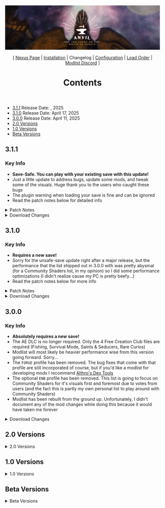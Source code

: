 ![](https://raw.githubusercontent.com/Oghma-Infinium/Anvil/refs/heads/main/Media/Anvil%20Header.png)

<p align="center">
  [  <a href="https://www.nexusmods.com/skyrimspecialedition/mods/147302">Nexus Page</a> | <a href="https://github.com/Oghma-Infinium/Anvil">Installation</a> |
  Changelog |
  <a href="https://github.com/Oghma-Infinium/Anvil/blob/main/CONFIG.md">Configuration</a> | 
  <a href="https://loadorderlibrary.com/lists/anvil">Load Order</a> |
  <a href="https://discord.gg/4WwqfK5yHg">Modlist Discord</a> ]
</p>

<header>
    <h1>Contents</h1>
</header>

 - [3.1.1](#311) Release Date: , 2025
 - [3.1.0](#310) Release Date: April 17, 2025
 - [3.0.0](#300) Release Date: April 11, 2025
 - [2.0 Versions](#20-versions)
 - [1.0 Versions](#10-versions)
 - [Beta Versions](#beta-versions)

## 3.1.1

### Key Info

- **Save-Safe. You can play with your existing save with this update!**
- Just a little update to address bugs, update some mods, and tweak some of the visuals. Huge thank you to the users who caught these bugs
- The plugin warning when loading your save is fine and can be ignored
- Read the patch notes below for detailed info

<Details>
<summary>Patch Notes</summary>

### Bug Fixes

- Scaled down a clipping NotWL tree within Hob's Fall Cave
- Fixed an invisible, misplaced uprooted stump outside of Anise's Cabin
- Added a mod to fix floating hanging moss with NotWL
- Added a mod to fix floating beehives with NotWL
- Updated **Survival Mode Improved** to fix issues with not being able to fast travel even after disabling Survival Mode
- Fixed Dawnguard NPCs poking their asses on NotWL's default tree stumps; they'll now sit on proper tree stumps
- Fixed the `CaveGCliffs03NS.nif` mesh being invisible
- Fixed random floating candles in the Ragged Flagon as well as other areas with floating candles
- Fixed Thistle textures bugging out

### Visual Tweaks

- Made Dead Shrubs a bit larger
  - Regular + Ash Dead Shrub scale changed from 0.5 > 0.75 and Dead Shrub Snow scale changed from 0.5 > 0.65
- Reverted the Talos Shrine diffuse texture to JS Shrines' default since it looked too dark in game
- Switched out the humanoid skin textures the list used for more weathered looking skins
- Went back to the traditional look for the blowing snow, the previous blowing snow looked too much like fine sand

### Misc. Tweaks

 - Disabled Survival Mode by default
 - Tidied up the **Notes** section for certain mods that were either missing their notes or to expand on some notes further
 - Moved my edited plugin of Skyrim 3D Trees and Plants to its own mod and updated its **Notes** section to list out what changes were exactly made
 - Included Community Shaders' Frame Generation as an optional mod, under the `Performance Optimizations` separator
 - Unpacked the Creation Kit scripts inside Anvil's Stock Game folder (I had this unpacked on my end already but forgot to do it for users...)
   - If you already unpacked the CK Scripts yourself, then you don't have to worry about this

</Details>

<Details>
<summary>Download Changes</summary>

#### Updated

- Andrealphus' Papyrus Functions
- Embers XD
- NAT.CS III
- Nature of the Wild Lands
- Nature of the Wild Lands - 3D Hybrid LODs
- Ore Deposit - Meshes Improvement
- PGPatcher (aka ParallaxGen)
- Praedy's Repository - AIO
- Praedy's Sky AIO
- Praedy's Soul Cairn
- RaceMenu OverlayFix and Various Mod Fixes
- Survival Mode Improved - SKSE
- JS Vanilla Circlets
- FOMOD Plus
- MO2 Audio Player

#### Added

- Alt-Tab Stuck Key Fix NG
- Floating Hanging Moss Fix - Base Object Swapper (BOS)
- Frame Generation
- HD Stray Dog
- Less Distracting Blowing Snow Effects
- Logical Rope Bridges
- Media Keys Fix SKSE
- Nature of the Wild Lands - Floating Beehive Fixes
- PAINTERLY - a High Res Vanilla Warpaint Retexture
- Pocky's Human Male Makeup
- Reverie - Female Skin
  - All of Tempered Skins' Female options looked too young to me, I much prefer how Reverie does the aging & blemished look
- Slaughterfish RTX - Ported for SE
- Tempered Skins for Males - Dressed Version
- Thistle Hybrid
- Upgraded Slaughterfish
- Alpha Blood Blending Fix (NG)

#### Removed

- ALT1 for Men - Male Characters' Body and Head Textures
- Cathedral - 3D Thicket and Dead Shrubs
- Drier Cathedral for 3D Thicket and Dead Shrubs
- Custom Window
  - It has a soft incompatibility with Improved Camera that can be easily fixed but since most users won't know about this, I'd rather remove it entirely than have them hunt down what's causing this incompatibility
- ethqnm's blowing snow thing
- Female Bosmer Normal Map Fix - Mature Skin Patch
- Mature Skin Complexion for UNP
- Nature of the Wild Lands - Patch Collection
  - Anvil uses the Tree Replacer Only mod for NotWL so it shouldn't need this, but feel free to add it back if needed
- Rustic Dragons
- SlaughterFish RTX
- Spiky Grass Mesh Improvements
- Sword Fern 06 Remover
- The New Gentleman SFW Edition
- Vanilla Warpaints Absolution

</details>

## 3.1.0

### Key Info

- **Requires a new save!**
- Sorry for the unsafe-save update right after a major release, but the performance that the list shipped out in 3.0.0 with was pretty abysmal (for a Community Shaders list, in my opinion) so I did some performance optimizations (I didn't realize cause my PC is pretty beefy...)
- Read the patch notes below for more info

<Details>
<summary>Patch Notes</summary>

### Bug Fixes

 - Fixed some NPCs being bald
 - Fixed the 32x9 Ultrawide Support mod being improperly configured (thanks Kannon :3)
 - Fixed the CPU Affinity MO2 plugin not being set to 0 initially
 - Added the Skyrim.ccc file to Anvil's Stock Game folder. This should fix the issue of `ResourcePack.esl` disabling itself after closing the game

### Misc. Tweaks

 - Trimmed some mods from the list that I felt weren't really needed (as in other mods covered them)
 - Downscaled some mods in the list. Any mods that were downscaled with Cathedral Assets Optimizer have been noted within the **Notes** section of MO2. 
   - VRAM usage decreased from 9GB to hovering around 5-6GB in my tests (based on what the Community Shaders overlay says)
 - Removed some NPC overhauls since this modlist is meant to be a visual base for others and I felt that adding some of my preferred NPC appearance mods complicated that aspect
 - Added [Batch Plugin Cleaner for MO2](https://www.nexusmods.com/skyrimspecialedition/mods/59598) for users who want to add back the AE DLC (You'll need to clean the AE plugins to rerun DynDOLOD's NG version)

</Details>

<Details>
<summary>Download Changes</summary>

#### Updated

- Andrealphus' Papyrus Functions
- Assorted Mesh Fixes
- Complete Widescreen Fix for Vanilla and SkyUI
- Embers XD
- Game Settings Override - Collection
- Mute on Focus Loss
  - This update should resolve issues with users using the modlist on Wine!
- NAT CS
- Nature of the Wildlands
- Overlooked Dungeon Objects Retexture
- Particle Patch
- RaceMenu OverlayFix and Various Mod Fixes
- Skyrim Landscapes and Water Fixes

#### Added

- 4thUnknown's Dragons
- Addons For 4th's Dragons SE - Broken Horn for Paarthurnax
- Batch Plugin Cleaner for MO2
- Beastly Smiles
- Better Dynamic Ash
- Cathedral 3D Lavendar PBR Textures
- Enhanced Landscapes - Dead Marsh Standalone
- HD Terrain Noise Texture
- Iconic's Moon Crest Retexture
- Nature of the Wildlands - Vanilla Trees Replacer
- Ore Deposit - Meshes Improvement
- PBR Gold and Silverware
- RaceMenu - Male Khajiit Mouth Expression Fix
- Riverbord's Riften Revival
- Skyland Dawnguard
- Skyrim Snow Dogs (Husky)
- Spaghetti's Cities - Clutter Addons AIO
- Vanilla Plus City Entrances AIO
- Tomato's Landscapes AIO
- Solitude Interior Meshes Fixes
- TrueHUD Curated Bosses
- Subtle Eye Cubemap

#### Removed

- Amon Textures HD - Clutter
- Amon Textures HD - DLC01
- Amon Textures HD - DLC02
- Ancient Pottery
- Better Dirt Cliffs and Alphas
- Better Effigy of King Olaf
- Blended Roads Redone Bridges
- BnP Eye Pack
- Boreal Boats
- Children of the Hist
- Children of the Pariah
- Dapper Deliveries - A Courier Overhaul
- Dark Brotherhood Sanctuary Decor - Paper Tenets
- Dark Brotherhood Sanctuary Decor - The Blood Door
- Deiform Alduin
- Durnehviir Redone
- ElSopa - Training Dummies Redone
- GG's Silverware
- Glorious Doors of Skyrim - Missing Door Sounds
- H.I.T.S
- HD Reworked Dogs
- HFs Barrels
- HFs Whiterun Bench
- High Quality Ivy For Stumps and Logs
- Illustrious Whiterun
- Kreate
  - Removed due to possible VRAM issues with the mod
- Kreate - DALC Fix Preset
- LM's Beast Mouth
- LM's EVG Modular Hair Retexture
- MAMMOTH by Kajuan
- Medieval Blended Roads
- Modular SMP Hairstyles
- Morthal Quest Coffin Retexture
- My Road Signs are Beautiful
- No More Ugly Branches
- Northeastern Dwemer - Dragonborn Dwemer Tileset in Mainland Skyrim
  - Really cool concept, but was experiencing some weird snow shader and collision issues with this mod
- Northern Shores
- Paarthurnax DragonSkin by DarkDukla
- Pfuscher's UV Fixes
- Polar Peaks
- Project ja-Kha'jay
- Rally's SMIM Chests
- Raven Rock Building Tweaks
- Resplendent Royals - Jarl's Court NPC Overhaul
- Revered Dragon Retexture
- SMIM Quality Addon
- SavrenX Slimy Night Mother Coffin
- Septentrional Landscapes
- Shaders of Solstheim - Ash and Moss
- Skyking Riften Complex Parallax Texture Overhaul
- Skyrim 202X Smaller Packages - Riften Ratway
- Skyrim 3D Windmill
- Skyrim Remastered - Castle Volkihar and Clutter
- Static Mesh Improvement Mod Improvement Mod
- The Black Door - 3D Dagger and Glow
- Tragedian's Fabulous Followers
- Valiant Vigilants - Keeper Carcette and Stendarr Faction Overhaul
- Whimsical Wizards - Winterhold College NPC Overhaul
- Wigfrid's Tree Replacer
- Windhelm Bridge Reforged

</details>

## 3.0.0

### Key Info

- **Absolutely requires a new save!**
- The AE DLC is no longer required. Only the 4 Free Creation Club files are required (Fishing, Survival Mode, Saints & Seducers, Rare Curios)
- Modlist will most likely be heavier performance wise from this version going forward. Sorry...
- The `FORGE` profile has been removed. The bug fixes that come with that profile are still incorporated of course, but if you'd like a modlist for developing mods I recommend [Althro's Dev Tools](https://github.com/Styyx1/ADT)
- The optional `ENB` profile has been removed. This list is going to focus on Community Shaders for it's visuals first and foremost due to votes from users (and the fact this is partly my own personal list to play around with Community Shaders)
- Modlist has been rebuilt from the ground up. Unfortunately, I didn't document any of the mod changes while doing this because it would have taken me forever

<Details>
<summary>Download Changes</summary>

#### Updated

- Everything. Everything was updated.

#### Added

- Stuff!

#### Removed

- Lots of stuff...

</details>

</details>

## 2.0 Versions

<details>
<summary>2.0 Versions</summary>

- [2.2 - "uLtRaFiXeD - My Patches Edition"](#22---ultrafixed---my-patches-edition)
- [2.1 - "Upgrades people, Upgrades..."](#21---upgrades-people-upgrades)
- [2.0 - "The reforging"](#20---the-reforging)

## 2.2 - "uLtRaFiXeD - My Patches Edition"

### Fixes

- Fixed Windhelm snow lod (Thanks to Sheson)
- Fixed blending in some areas
- Fixed Fence issues

### Updated

- Animated Ice Floes
- Anvil Resources
- Azurite Horizons
- Crashlogger
- Community Shaders
- Complete Widescreen Fix for Vanilla & SkyUI
- DALC Fix Preset
- DynDOLOD (Resources & Application)
- EmbersXD
- Photo Mode
- Skyrim Scenery Main Menu
- Synthesis
- Unofficial Skyrim Modders Patch
- Vanilla Hair Remake
- Wetness Effects
- Xavbio Ebony Armors & Weapons
- Xavbio Glass Armors & Weapons

### Added

- Better Argonian horns
- Children of the Hist
- Cover Khajiits
- Faithful Faces - Creation Club
- Faithful Faces - NPC Overhaul
- Forgotten Argonian Roots
- HD Remastered Blended Roads
- HD Remastered Bridges
- HD Remastered Landscapes
- imGui Icons
- MO2 Audio Player
- Project Clarity Clutter
- Project Clarity Effects
- Project ja-Kha'jay
- Reverie
- Simply Skin - Male
- Unique Wooden Bridges - Base Object Swapper
- Vanilla Warpaints Absolution

### Removed

- Cleaned Skyrim Textures [Anvil is at the point that it doesn't need them. It just wastes space having it.]
- Cleaned textures fixes [Not needed due to not having Cleaned]
- Diverse Farm Fences [Broken normals on mod - Will Re-Add when fixed]
- Fix Black aspen branches [Recoloured the trees to be wrong]
- More Wooden Bridges [Skeever strikes again]
- Remove Dust Fog Smoke Mist Glow [Errors with DynDOLOD meshes]
- WICO [It's... aight but there's better]

## 2.1 - "Upgrades people, Upgrades..."

### Info

- Bumped MO2 version to enable usage of newer plugins. Overall performance seems fine, please report any issues.
- Re-added seperators on right pane for easier navigation
- Split CS section into CS and Reshade to enable easier navigation
- Hopefully fixed CTD issues with certain DLL plugins.

### Updated

- Better Vanilla Gravestones
- Born in a Barn - Door Curtains for Shacks
- Community Shaders
- Complex parallax Materials
- Enhanced Blood Textures
- Grass Lighting
- Landscape Fixes for Grass Mods
- Light Limit Fix
- Mod Organizer 2
- Nif Preview
- Open Animation Replacer
- Particle Patch for ENB
- Screen-Space Shadows
- Subtitles
- Tree LOD Lighting
- Vanilla Hair Remake

### Added

- Bethesda Plugin Manager
- Dynamic Cubemaps
- Dynamic Cubemaps - Metal
- DynDOLOD DLL (NON NG)
- Optimised Scripts for Enhanced Blood Textures
- PAPER
- Primula Vulgaris - A 3D Mountain Flower Replacer
- Rally's Barsets
- Subsurface Scattering
- Water Caustics
- Water Parallax
- Wetness Effects

### Removed

- Cunny's Bars and Counters
- Curation Club (Not required anymore due to mature setup)
- DynDOLOD DLL NG (Reports of incompatibilities and crashes - Unable to 100% verify but removing for now)
- Native EditorID Fix (Incompatible with Simple Dual Sheath due to EditorID changes - Issue reported to Kitsune)

## 2.0 - "The reforging"

- **Major Engine Update - NOT SAVE SAFE**
- **Major repatching undertaken**
- **PLUGIN HEADERS CHANGED - BEES REQUIRED IF USING ON OLDER GAME VERSION**
- Big thanks to Brotherhood of crêpe for support and endoresment of this update.

### Fixed

- CC patching was broken in some places. This has now been recitified.
- MO2 slowness/errors in parts
- Overly bright areas in some places
- xEdit scripts not working correctly (Integrated fix posted in Aetherius Server)

### Tweaked

- Furniture textures to achieve better consistency
- Landscape textures to achieve better blends in areas
- Mesh overwrites in places
- NPC & Player Character appearence
- Renamed Patches accordingly and adjusted where required
- Starting equipment
- Weathers & ENB Setup

### Updated

- Better Vanilla Gravestones
- CK platform extended
- Console++
- DynDOLOD DLL NG
- Help Extender
- Iconic's Dragons
- Keyword Item Distributor
- Main Menu Randomizer
- MCM Helper
- More Informative Console
- Natural Waterfalls
- Papyrus Util
- PO3 Papyrus Tweaks
- PO3 Tweaks
- Unofficial Skyrim Special Edition Patch
- Vanilla Hair Remake

### Added

- Ambient Warfare
- Amidianborn Armors
- Amidianborn Weapons
- Andrealphus' Disarming Overhaul
- Animals Swim (Sort Of)
- Arcs Dragon Masks Redux
- Arcs Wispmother Redux
- Azurite Horizons
- Azurite Mists
- Azurite Weathers
- Better Blackreach Clutter
- Blackreach Eerie Ambiance
- Blackreach Fern to Dawnguard Plant
- Born in a Barn - Door Curtains for Shacks
- Cathedral - 3D Clover
- Cathedral - 3D Snowberries
- Cathedral - 3D Sword Fern
- Creation Club Descriptions
- Consistent Lake Ships
- Cunny's Bars and Counters
- DawnShade Reshade
- Deiform Alduin
- Description Framework
- Distant Dragon Roars
- DLC2 March of the Dead Fix
- Dungeon Sounds Overhaul
- Elven Weapons for Silence
- ElSopa Quivers Redone
- ElSopa Quivers Resized
- ENB Helper SE Updated
- ENB Worldspace Weatherlists
- Enchantable Speical Item Fix Patches
- Essential Favorites
- Faster Vanilla Start (FORGE ONLY)
- Favourite Misc Items
- Flame VFX Edit
- Frankly HD Dawnguard
- Frankly HD Nightingale
- Frankly HD Thieves Guild
- Frankly HD Shrouded Armor
- Frost VFX Edit
- Handy crafting and spells
- Heimskir Only Preaches on Weekends
- Hide Quest Items in Container Menu
- I'm Walkin Here NG
- Immersive Dragons
- JohnSkyrim Dwemer Items
- Kezyma's Curation Club
- KG's Elves Ear Replacer
- KG's Frost Mirriam
- Kinda Believable CC Weapons
- Less Sniperlike NPCS
- Mannequin Management
- MoreHud
- MoreHud Inventory Edition
- Murder of Songbirds
- Neutral Whiterun Guards
- No Grassias
- No Grass in Cities
- No Grass in Caves
- No Swing Warnings when wielding tools
- Noble Solitude (With AgentW's Fixes)
- Nordic Winds
- NPCs Ain't Hachiko's
- Octagon Texture tool
- Open Animation Replacer - IED Conditions
- Polar Peaks
- Rally's Crates
- Rally's Dark Elf Furniture
- Rally's Display Cases
- Rally's Market Stalls
- Rally's Noble Furniture
- Rally's Upper Furniture
- Rally's Weapon Racks
- Realistic Paper Parchment and Scroll Texture
- Redbag's Improved Farmhouse Doors
- Redbag's Improved Solitude Arch
- Redbag's Improved Solitude Walls
- Redbag's Improved Theater Mesh
- Rock Traps Trigger Fixes
- Silent Horizons 2 Shader Core
- Skyland AIO (Custom selected portions)
- Skyland AIO Forts Fix
- Skyland Landscapes Complex Parallax
- Skyrim 3D Plants (Heavily customized)
- Slightly Better Scrolls
- SMP-NPC crash fix
- SMP Wind
- Source of Stahlrim Quest Fix
- Sowables of Skyrim - Wheat
- Subtitles
- Subtypes of Snowberries
- Thrones of Skyrim
- To Your Face
- Troll by Kajuan
- Truly Neutral Prisoners
- Unofficial Skyrim Modders Patch
- USSEP Frost and Fire dragon correction
- Vanilla Item Descriptions
- Verdant
- Vibrant Weapons
- WD Barrels
- Weapon Styles - DrawSheathe Animations for IED
- Whales Off The Coast
- Which Key NG
- Whispering Tomes of Apocrypha
- WICO
- WICO Updated & Fixed
- Wildwood Echoes
- Xavbio Ancient Falmer Armors & Weapons
- Xavbio Carved Nordic Armors & Weapons
- Xavbio Chitin Armors Retexture
- Xavbio Daedric Armors & Weapons
- Xavbio Dragon Armors & Weapons
- Xavbio Ebony Armors & Weapons
- Xavbio Forsworn Armors & Weapons
- Xavbio Glass Armors & Weapons
- Xavbio Guard Armors & Weapons
- Xavbio Imperial Armors & Weapons
- Xavbio Robes Retexture
- Xavbio Silver Armors & Weapons
- Xavbio Spell Knight Armors Retexture
- Xavbio Stahlrim Armors & Weapons
- Xavbio Unique Armors & Weapons
- Xavbio Vampire Armors & Weapons

### Removed

- 2K Nordic & Imperial Tents
- Acoustic Space Improvements
- Aequinoctium - Weathers and Seasons
- Backported ESL Support
- Cath 3D mountain flowers
- Cunny's 2K SMIM Furniture Improvement
- Fantasia Landscapes
- Fantastic Grasses and Where to Find them
- FYX Solitude Arch
- GDOS
- HD reworked Trolls
- High Poly Solsthiem Mushroom Trees
- High Poly Trama roots
- HQ Solitude
- Mods superseded by Unofficial Skyrim Modders Patch
- More Painful Death Sounds
- Mushroom Retextures Revamped
- Noble Furniture
- Noble Furniture Enhanced - Quality Addon
- Praedy's Catle Volkihar
- Praedy's Chantry of Auriel
- Praedy's Fort Dawnguard
- Praedy's Winterhold
- Project Clarity Armors
- Project Clarity Weapons
- Realistic Dog Sounds
- Realistic Husky Sounds
- Regional Sounds Expansion
- Renthal's Old lanterns Rift
- Reverb Interior Sounds Expansion
- Rustic Furniture
- Rustic Furniture UV Fix
- Ships on the Horizon
- Soul Cairn HD
- Venerable Nordic Temples

</details>

## 1.0 Versions

<details>
<summary>1.0 Versions</summary>

- [1.2.1](#121)
- [1.2.0](#120)
- [1.1.0](#110)
- [1.0.1](#101)

## 1.2.1

- Fixed Low-res warpaints
- Fixed Modlist version

### Updated

- Skyrim Misc Fixes Pack (again)

### Added

- SC Vanilla Hair Retex
- Vanilla Warpaints Absolution

## 1.2.0

- Fixed Candle Reflections
- Fixed overly reflective mushrooms
- Fixed Wonky Fences
- Tweaked starting chest

### Updated

- Anvil Resources
- DynDOLOD DLL
- EmbersXD
- Modular SMP Hairstyles
- PO3 Tweaks
- Skyrim Misc Fixes Pack
- Sound Record Distributor

### Added

- Better Blackreach Clutter
- Diverse Farm Fences
- Mushrooms Revamped
- Remove Dust Fog Smoke Mist Glow
- SD's Farmhouse Fences
- SSE Nif Optimzer
- Ugly Wind and Snow Remover

## 1.1.0

- **Not Save Safe**
- Fixed projected diffuse on certain objects
- Reworked vast majority of Architecture and Clutter Texture
- Reworked Trees and Plants to simplify things and generate better overall look
- Swapped Weather and ENB mods for better overall look
- Adjusted Documentation where necessary

### Updated

- Anvil Resources
- ENB Binaries
- Keyword Item Distributor
- Natural Waterfalls
- Reshade Binaries
- Skyrim Misc Fixes Pack
- Storm Lighting
- xLodGen

### Added

- Aequinoctium - Weathers and Seasons
- Ancient AF Windhelm
- Ancient AF Windhelm Fix
- Cath 3D Mountain Flowers
- Cath 3D Mountain Flowers BOS
- Cath 3D Mountain Flowers Alternative Textures
- ENB Extender
- HD Remastered Imperial Forts
- Illustrious Whiterun
- Kanj's Common Books
- KiLoader
- Medieval Bridges
- More Wooden Bridges
- No Berries on Wigfrid's Reach Tree
- Praedy's Castle Volkihar
- Praedy's Chantry of Auriel AIO
- Praedy's College of Winterhold
- Praedy's Fort Dawnguard
- Rally's All The Things
- Rally's Burned and Ruined Books
- Rally's Common Furniture
- Rally's Orc Furniture
- Rally's Solsthiem AIO
- Rally's Spell Tomes
- Rustic Enhanced Furniture
- Rustic Furniture
- Rustic Furniture UV Fix
- Riften of Reverie
- Silent Horizons 2
- Skyrim Objects SMIMMED - Noble Furniture
- Soul Cairn HD
- Stony AF Markarth
- Stony AF Markarth ADM Patch
- Sublime Solitude
- Tardis' Tents
- Venerable Nordic Tombs
- Weathered Bars and Countertops
- Weathered Buckets
- Weathered Dark Elf Furniture
- Weathered Furniture - Common and Upper Class

### Removed

- Amon ENB Reborn
- Ancient Dwemer Metal Skyland Patches
- Dark Brotherhood Sanctuary Decor - Banner and Door
- Kabloom Mountain Flowers
- Kanj's Books AIO
- Minimalistic Reshade by Vende
- More Dirt Ash Snow on Roads
- No More Blinding Fog
- Obsidian Weathers
- Rally's Water Foam
- Renthal 3D Door
- Renthal 3D Mine Door
- Renthal 3D Castle Door
- Renthal Chair
- Renthal Farmtable
- Renthal Table
- Renthal Windmill
- Rudy Obsidian ENB
- Simplest Roads
- Skyland AIO
- Skyland AIO Forts Fix
- Skyland Bits and Bobs
- Skyland Happy Little Trees
- Tardis' Draw Knife

## 1.0.1

- **Potentially not save compatible**
- Fixed lod issue with the new Windmills

### Updated

- Address Library for SKSE
- Anvil Resources
- Lod Model Library

### Removed

- SMIM Windmill Sails optimised

</details>

</details>

## Beta Versions

<details>
<summary>Beta Versions</summary>

- [1.0.0 - "...The End is never the End..."](#100---the-end-is-never-the-end)
- [0.16.1](#0161)
- [0.16.0](#0160)
- [0.15.0](#0150)
- [0.14.1](#0141)
- [0.14.0](#0140)
- [0.13.1 - Hotfix](#0131---hotfix)
- [0.13.0 - "Best of both worlds"](#0130---best-of-both-worlds)
- [0.12.1](#0121)
- [0.12.0](#0120)
- [0.11.0](#0110)
- [0.10.0](#0100)
- [0.9.0](#090)
- [0.8.2](#082)
- [0.8.0](#080)
- [0.7.0](#070)
- [0.6.0](#060)
- [0.5.0](#050)
- [0.4.0](#040)
- [0.3.0](#030)
- [0.2.0](#020)
- [0.1.0](#010)

## 1.0.0 - "...The End is never the End..."

- **Not Save Compatible - Large Update**
- **Anvil is now a featured list on Wabbajack!**
- Added full paid content update. **NOTE:** This is not the new CC store content, this is the paid Anniversary Edition update.
- Added some more mods/tools in line with community feedback.
- Adjusted MO2 Themes and shortcuts to create easier environment to work in.
- Finally fixed the tiny cursor
- Fixed 21x9 UI being on by default
- Migrated game version to 1.6.640 owing to bugs with followers.
- Migrated to newer MO2 version to enable usage of new plugins and also optimize performance.
- Renamed patches to have "ANV_" before them to enable ease of identification.

### Version/Header Change

- Actor Limit Fix
- Address Library for SKSE
- AnimObject Swapper
- Auto Input Switch
- Base Object Swapper
- Bash Bug Fix
- Better Jumping
- Bug Fixes
- Camera Persistence Fixes
- Comap
- Console ++
- Crafting Reipe Distributor
- Dual Casting Fix
- ENB Helper SE
- ENB Lights for Effect Shaders
- Engine Fixes
- Equip Enchantment Fix
- Faster HDT SMP
- Fuz Ro D-oh
- JContainers
- Keyword Item Distributor
- Kreate
- MCM Helper
- Moons and Stars - Sky Overhaul SKSE
- More Informative Console
- Native EditorID Fix
- Papyrus Util
- PO3 Tweaks
- RaceMenu
- Save Unbaker
- Scrambled Bugs
- SKSE
- Smoothcam
- Splashes of Storms
- Storm Lightning

### Updated

- Anvil Resources
- CK platform Fixes
- DynDOLOD (Tool)
- Fantasia Landscapes
- Faster HDT-SMP
- Lod MOdel Library
- Mod Organizer 2
- Nif Preview
- Open Animation Replacer
- Particle Patch for ENB
- Photo Mode
- xEdit
- XP32 Skeleton

### Added

- Acoustic Space Improvement Fixes
- Amon ENB Reborn
- Audio Overhaul for Skyrim
- Bethesda Plugin Manager
- Better Third Person Selection
- Better Vanilla Gravestones
- Capture Warmer
- Cleaned Creation Club + Anniversary
- Cleaned Skyrim SE Textures
- Cleaned Skyrim SE Textures Fixes
- Conditional Dog Barking
- Constructible Object Custom Keyword System NG
- HD Photorealistic Ivy
- High Hrothgar Fixed
- Minimalistic Reshade by Vende
- More Painful Death Sounds
- NifSkope
- Paired Animation Improvements
- Parallax Spell impacts
- Realistic Dog Sounds
- Realistic Husky Sounds
- Regional Sounds Exapnsion
- Renthal 3D Door
- Renthal 3D Mine Door
- Renthal 3D Castle Door
- Renthal Chair
- Renthal Farmtable
- Renthal Old Lantern pylon
- Renthal Table
- Renthal Windmill
- Reverb Interior Sounds Expansion
- Simplest Roads
- zEdit

### Removed

- Beard Mask Fix for Skyrim 1.5
- Cocks for 1.5
- Echantable Special Item Fix for Skyrim 1.5
- Iventory Interface Information Injector for Skyrim 1.5
- RaceMenu 0.4.16 Memory Leak Hotfix

## 0.16.1

- **Save compatible**
- Adjusted Frost VFX to be higher quality
- Fixed Sky reflections on ENB profile

### Updated

- DynDOLOD (Application)

### Removed

- Ultimate HD Fire Effects

## 0.16.0

- **Not Save Safe**
- Adjusted some documentation to account for changes.
- Adjusted water in ENB profile to reduce seamage
- Reworked Lighting considerably.

### Added

- EmbersXD
- Fires and Embers Clipping Fix
- Sky Reflection Fix
- Skyrim is Luminous
- Stagger Effect Fix

### Updated

- Animated Ice Floes
- Anvil Resources
- Complete Widescreen Fix
- Faster HDT
- Particle Patch for ENB

### Removed

- Enhanced Lighting for ENB
- KittyVFX - Fire
- Relighting Skyrim

## 0.15.0

- **Not Save Safe**
- Due to profile changes which occured in pervious version, it is recommend to **clean install** the list. You can keep the downloads folder though.

### Added

- Kanjs Books All In One
- Modlist Update Checker
- Varied Chests

### Updated

- Animated Ice Floes
- Anvil Resources

### Removed

- Kanjs Ancient Falmer Tomes
- Kanjs Black Books
- Kanjs Boetheiah's Proving
- Kanjs Book of the Dragonborn
- Kanjs Burned and Ruined Book
- Kanjs Common Books
- Kanjs Journals
- Kanjs Malyn Varen's Grimoire
- Kanjs Master Spekk Tomes
- Kanjs Mythic Dawn Commentaries
- Kanjs Oghma Infinium
- Kanjs Spell Tomes
- Kanjs The Aetherium Wars
- Kanjs The Dreamstride
- Kanjs The Wolf Queen

## 0.14.1

- Styyx fixed the CK. He is a legend.
- Swapped ENB profile to be the default.

### Added

- Bash Bug Fix

### Updated

- Navigator

## 0.14.0

- Tweaked ENB profile to provide a better setup for those wishing to use it.

### Added

- Modular SNP Hairstyles
- Rudy ENB
- SkyHud
- SSIRT
- Ultimate Immersion Toggle

### Updated

- Navigator

### Removed

- ENB Extender
- KiLoader
- Silent Horizons 2

## 0.13.1 - Hotfix

- Fixed error with CKPrefs file causing intall issues

## 0.13.0 - "Best of both worlds"

- **NOT SAVE SAFE**
- Rebuild of list to utilise BOBW 1.5.97.
- Fixed Creation Kit errors and enabled running on all profiles.
- Fixed OSD being on by default, now disabled by default.
- Improved Documentation in some areas.
- Repatched in some areas to improve compatability.
- Reworked Dungeons and clutter to be more conforming.
- Set Community Shaders as default in Core Profile with ENB now being optional profile.
- Set xEdit to run in 64bit mode by default.
- Split UI section to make it easier to navigate.
- Tweaked Particle lights and VFX to be less invasive.

### Added

- Backported Extended ESL Support
- Beard Mask Fix for Skyrim 1.5
- COCKS for Skyrim 1.5
- CoMAP
- Crash Logger
- Dareni's Edit of Simplicity of Sea
- Echantable Special Item Fix for Skyrim 1.5
- Flame VFX Edit
- Glacierslab for CS (custom version)
- Iventory Interface Information Injector for Skyrim 1.5
- Main Menu Randomizer SE
- Misc Retexture Project
- Natural Waterfalls
- RaceMenu 0.4.16 Memory Leak Hotfix
- Rallys Water Foam HQ
- Ruins Canopic Jards
- Ruins Large Urn Ancient Pottery Retexture
- Rustic Soulgems
- Sharpen Other Swords II (This was missing all this time...)
- Simplicity of Sea
- Skyrim Scenery - Main Menu Replacers
- TB's Improved Smoke
- Ultimate HD Fire Effects

### Removed

- 2K Boar Meat
- Better Effigy of King Olaf
- Elsopa Training Dummies Redone
- EmbersXD (Too Many worldspace edits)
- JS Dwemer (Everything that was JS Dwemer)
- Multilayered Parallax Soulgems
- Realistic Water 2 (Too many worldspace edits)
- Ruins Clutter Improved
- Ruins Clutter Improved Fixes
- Rustic Cooking
- SkyUI SE - Difficulty Persistence Fix (Not needed on 1.5.97)
- Trainwreck (Crash Logger is slightly easier to read)

### Updated

- Animated Ice Floes
- Complete Widescreen fix for Vanilla and SkyUI
- Creation Kit Platform Extended
- Sound Record Distributor
- xEdit (Technically downgraded to version on Nexus)

## 0.12.1

- Recompiled against latest version of Skyrim. No more updates planned for now.

### Removed

- Creation Kit - Owing to errors with CK on compilation, it has had to be temporarily removed from Anvil.

### Updated

- SPID.

## 0.12.0

- Added "Books & Paper" seperator to enable easier sorting
- Fixed Dwemer Section
- Fixed Nif Preview not working
- Simplified textures in some areas to achieve a better consistency

### Added

- Ancient Dwemer Metal
- Ancient Dwemer Metal patches
- Believable Weapons
- Enhanced Blood Textures (Lite)
- Kabloom Mountain Flowers
- Kanjs Ancient Falmer Tomes
- Kanjs Black Books
- Kanjs Boetheiah's Proving
- Kanjs Book of the Dragonborn
- Kanjs Burned and Ruined Book
- Kanjs Common Books
- Kanjs Journals
- Kanjs Malyn Varen's Grimoire
- Kanjs Master Spekk Tomes
- Kanjs Mythic Dawn Commentaries
- Kanjs Oghma Infinium
- Kanjs Spell Tomes
- Kanjs The Aetherium Wars
- Kanjs The Dreamstride
- Kanjs The Wolf Queen
- More Dirt-Snow-Ash on the Roads
- Project Clarity Armors
- Project Clarity Weapons
- Sanguine - Enhanced Blood Texture Retexture

### Removed

- Armor mesh Fixes
- BURP Spell tomes
- Book Covers Skyrim
- Book Covers Skyrim - Normal Map Fix
- Cathedral 3D Mountain Flowers
- Cathedral Armory
- Cathedral Armory for CC
- Custom cubemaps for Cathedral Armory
- Dwemer Automatons Glowmapped Golden Dwemer Pipeworks Redone Patch
- Golden Dwemer Pipeworks Redone
- Golden Dwemer Pipeworks Redone Patches
- Golden Dwemer Pipeworks Redone Unofficial update
- Sharpen Other Swords - Leanwolfs Better Shaped Weapons

### Updated

- Nif Preview (Technically downgraded)
- Spell Perk Item Distributor

## 0.11.0

- Downgraded MO2 version to enable better Linux/Steam Deck compatability.
- Reworked creatures to improve variety and be more reminiscent to vanilla.

### Added

- Bellyache's Animal and Creature Pack Revamped
- Spiders of Solsthiem - Transparency Fix

### Removed

- Forgotten Creatures
- Iconic's Spiders
- Iconic's Werebeasts
- Real Rabbits

### Updated

- Keyword Item Distributor
- Zero Bounty Hostility Fix

## 0.10.0

- Cleaned up more downloads to save space
- Reworked Ice to make it better.
- Reworked Weathers & CS post processing to be more fitting

### Added

- Amethyst - Weathers and Reshade Preset for Community Shaders
- Animated Ice Floes
- Glacierslab
- Icy Mesh Remaster
- Obsidian Weathers

### Removed

- DALC Fix for Wander
- Vende's Reshade
- Wander Weathers

### Updated

- EmbersXD
- Fire and Embers Clipping Fix
- Simplicity of Snow
- Trainwreck

## 0.9.0

- Overhauled Character visuals to give better consistency.
- Overhauled Trees to improve looks and performance.
- Swapped back to Optional Quick Start for smoother game start

### Added

- Better Reach Trees
- CK Custom INI
- Champollion
- Fantastia Landscape Yellow Tundra
- Happy Liitle Trees DLC Trees
- Happy Little Logs
- Happy Little Shrubs
- Happy Little Trees
- Happy Little Trees DynDOLOD
- Hvergelmir's Aethetics - Beards
- Hvergelmir's Aethetics - Brows
- Optional Quick Start - SE
- SC - Khajiit Improvement
- SC - Khajiit Improvement - Alpha Patch
- Skyland Happy Little Trees Bark
- Superior Lore-Friendly Hair
- XP32 Basic Skeleton

### Removed

- HQ Tree Back
- Masculine and Feminine Khajiit textures
- Simply Bigger Trees
- Simply Bigger Trees moss fix
- Vanilla HD Branches
- Vanilla Hair Salt & Wind
- Xenius Character Improvement

## 0.8.2

- Fixed tools not showing up on Forge profile.
- Removed QUI due to non compatability.
- Added Stay at System Page NG

## 0.8.0

- Changed alternate start to enable better compatability with other mods.
- Fixed issue with black rocks.
- Improved performance on some ENB light meshes.
- Removed some egregious looking things.

### Added

- ENB Extender for Skyrim
- Faster Vanilla Start
- KiLoader for Skyrim
- No More Blinding Fog
- Optimized ENB Light Meshes
- Optimized meshes for ENB Lights by Oz3
- Remove Small rocks
- Remove Ugly Dead Shrub and Thickets
- Silent Horizons 2
- Sword Fern 06 replacer
- Vanilla Hair fixes

### Updated

- Faster HDT SMP
- Rehsade Effect Toggler

### Removed

- Optional Quick Start SE
- Wandershade

## 0.7.0

- Replaced Default ENB with something more suiting
- Replaced Dwemer setup due to mods being removed
- Regenned Lods

### Added

- Golden Dwemer Pipeworks Redone
- Golden Dwemer Pipeworks Redone Unofficial update
- Golden Dwemer Pipeworks Redone Patches
- Dwemer Automatons Glowmapped
- Dwemer Automatons Glowmapped Golden Dwemer Pipeworks Redone Patch
- Dwemer Tech Glowmapped
- Realistic Water 2
- Better Water 2
- Water Effects Brightness and Reflection Fix - Realistic Water Two Patch
- FYX - Water Splash

### Removed

- Ancient Dwemer Metal
- Ancient Dwemer Metal patches
- Silent Horizons 2

## 0.6.0

- Cleaned up Downloads to further
- Fixed interior lighting issues
- Fixed landscape Parallax errors
- Fixed scars being very hard to see

### Added

- DALC Fix for Wander
- ELE
- Fantasia Landscape Parallax (I forgot to remove the original from the downloads to technically it was never removed)
- Northborn Scars
- Picta improved Sky meshes
- Relighting Skyrim
- TBs Improved Water
- Wander Weathers

### Removed

- Azurite Mists
- Azurite Weathers
- Cathedral Water
- DynDOLOD FX Glow Accurate Disabler
- Modest Mines
- Northern Shores
- Northfires Dungeons
- Septentrional Landscapes
- Skyrim Remastered Caves
- Skyrim Remastered Glaciers & Ice
- Snoblind
- Water Mod

### Updated

- Complete Widescreen Fix for Vanilla and SkyUI
- Help Extender
- Vende's Reshade

## 0.5.0

- Fixed issue with Ice spike blockiness
- Adjusted lod settings to deliver slight performance improvement

### Added

- Better Jumping
- Contextual Crosshair
- ENB Light
- Fantastic Grasses and Where to Find them
- HQ Tree Bark
- Masculine and Feminine Argonian & Khajiit textures
- Medieval Candles & Sconces
- Medieval Potion
- Medieval Silverworks
- Reverie Skin
- SBT Moss Fix
- Simply Bigger Trees
- Skysight Skin
- Smaller Vanilla cursors
- Vanilla HD Branches

### Removed

- Barking Up The Right Tree
- Cathedral Landscape Grass Mipmap fix
- Cathedral Landscape True Grass only
- Enhanced Vanilla Trees
- Optimized Rudy Misc
- Rudy Misc
- Simply Skin

## 0.4.0

- Fixed ENB screenshot format
- Fixed non 21x9 interface
- Regenerated INI files using Lexy's settings in BethINI Pie (standard BethINI remains for those that wish to use it)
- Regenerated Lods
- Reworked caves and landscapes to be a bit less "awful"

### Added

- BethINI Pie
- Better Dialogue Controls
- Better Message Box Controls
- Cathedral Landscape Grass Mipmap fix
- Cathedral Landscape True Grass only
- DynDOLOD FX Glow Accurate Disabler
- Modest Mines
- Northern Shores
- Northfires Dungeons
- Septentrional Landscapes
- Skyrim Remastered Caves
- Skyrim Remastered Glaciers & Ice
- Snoblind
- Wider MCM menu

### Removed

- Cathedral Landscapes
- CC's HQ Caves
- CC's HQ Mines
- Standard Lighting Templates

### Updated

- ConsoleUtilSSE NG

## 0.3.0

- Consolidated Generated Files into one download
- Regenned Lods to account for changes

### Added

- Astral Aspect
- CC's HQ Caves
- CC's HQ Mines
- Cathedral Landscapes
- Cathedral Water (textures only)
- ENB Extender
- KiLoader
- Rum Induced Mountains
- Silent Horizons 2
- Water Mod

### Removed

- Cathedral 3D Pine Grass
- Defaulto ENB
- Fantasia Landscapes

### Updated

- Barking Up The Right Tree
- DynDOLOD (Application)
- Generated Files

## 0.2.0

- Regenned ini files using older BethINI
- Regenned Lods to account for ini changes

### Added

- BethINI Standalone

### Removed

- Aetherial Crown SE
- Aetherial Crown Plugin Replacer
- Bethini Pie
- JS Circlets
- JS Dragonclaws
- JS Knapsacks
- JS Rings

## 0.1.0

- Initial Version

</details>